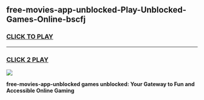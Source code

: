 
## free-movies-app-unblocked-Play-Unblocked-Games-Online-bscfj
<h3>
<a href="https://premium76.site?title=free-movies-app-unblocked&ref=25A">CLICK TO PLAY</a></h3>
<hr>

<h3>
<a href="https://premium76.site?title=free-movies-app-unblocked&ref=25A">CLICK 2 PLAY</a>
  
</h3>

<a href="https://premium76.site?title=free-movies-app-unblocked&ref=25A"><img src="https://clearcache.store/games.png"></a>


**free-movies-app-unblocked games unblocked: Your Gateway to Fun and Accessible Online Gaming**
